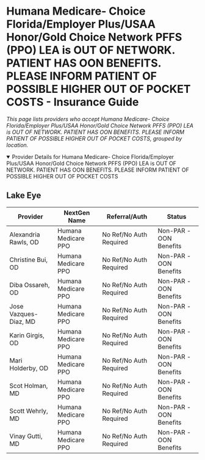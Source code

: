 # Humana Medicare- Choice Florida/Employer Plus/USAA Honor/Gold Choice Network PFFS (PPO) LEA is OUT OF NETWORK. PATIENT HAS OON BENEFITS. PLEASE INFORM PATIENT OF POSSIBLE HIGHER OUT OF POCKET COSTS - Insurance Guide

*This page lists providers who accept Humana Medicare- Choice Florida/Employer Plus/USAA Honor/Gold Choice Network PFFS (PPO) LEA is OUT OF NETWORK. PATIENT HAS OON BENEFITS. PLEASE INFORM PATIENT OF POSSIBLE HIGHER OUT OF POCKET COSTS, grouped by location.*

<details open><summary>Provider Details for Humana Medicare- Choice Florida/Employer Plus/USAA Honor/Gold Choice Network PFFS (PPO) LEA is OUT OF NETWORK. PATIENT HAS OON BENEFITS. PLEASE INFORM PATIENT OF POSSIBLE HIGHER OUT OF POCKET COSTS</summary>

## Lake Eye 

| Provider | NextGen Name | Referral/Auth | Status |
|----------|-------------|--------------|--------|
| Alexandria Rawls, OD | Humana Medicare PPO | No Ref/No Auth Required | Non-PAR -OON Benefits |
| Christine Bui, OD | Humana Medicare PPO | No Ref/No Auth Required | Non-PAR -OON Benefits |
| Diba Ossareh, OD | Humana Medicare PPO | No Ref/No Auth Required | Non-PAR -OON Benefits |
| Jose Vazques-Diaz, MD | Humana Medicare PPO | No Ref/No Auth Required | Non-PAR -OON Benefits |
| Karin Girgis, OD | Humana Medicare PPO | No Ref/No Auth Required | Non-PAR -OON Benefits |
| Mari Holderby, OD | Humana Medicare PPO | No Ref/No Auth Required | Non-PAR -OON Benefits |
| Scot Holman, MD | Humana Medicare PPO | No Ref/No Auth Required | Non-PAR -OON Benefits |
| Scott Wehrly, MD | Humana Medicare PPO | No Ref/No Auth Required | Non-PAR -OON Benefits |
| Vinay Gutti, MD | Humana Medicare PPO | No Ref/No Auth Required | Non-PAR -OON Benefits |

</details>

